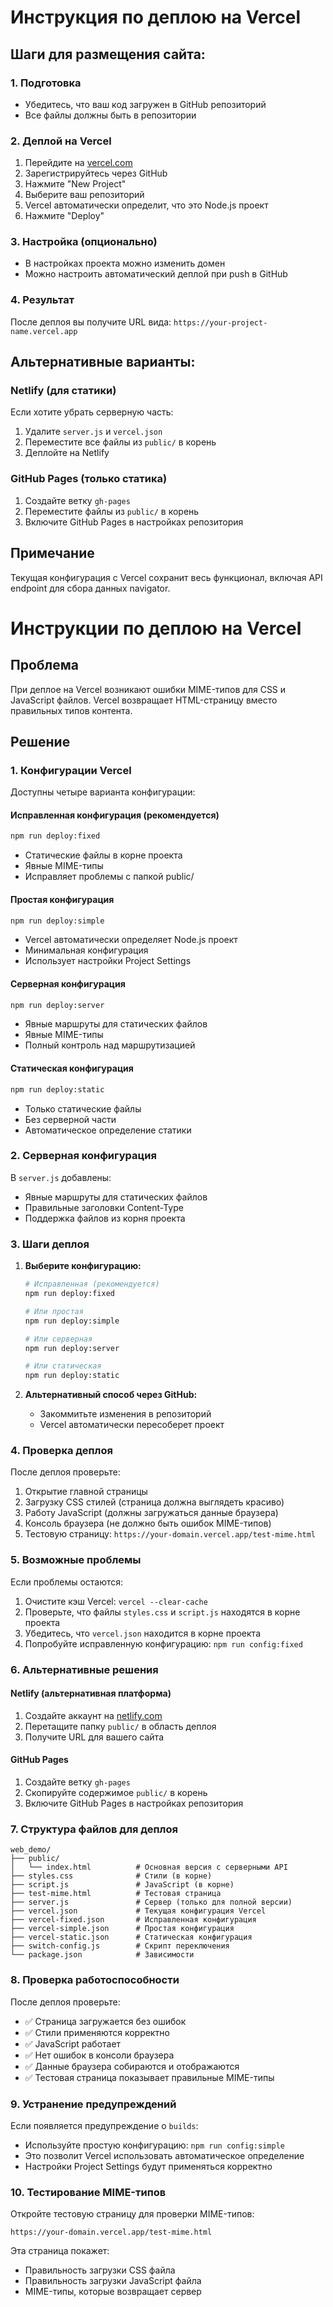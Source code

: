 # Инструкция по деплою на Vercel

## Шаги для размещения сайта:

### 1. Подготовка
- Убедитесь, что ваш код загружен в GitHub репозиторий
- Все файлы должны быть в репозитории

### 2. Деплой на Vercel
1. Перейдите на [vercel.com](https://vercel.com)
2. Зарегистрируйтесь через GitHub
3. Нажмите "New Project"
4. Выберите ваш репозиторий
5. Vercel автоматически определит, что это Node.js проект
6. Нажмите "Deploy"

### 3. Настройка (опционально)
- В настройках проекта можно изменить домен
- Можно настроить автоматический деплой при push в GitHub

### 4. Результат
После деплоя вы получите URL вида: `https://your-project-name.vercel.app`

## Альтернативные варианты:

### Netlify (для статики)
Если хотите убрать серверную часть:
1. Удалите `server.js` и `vercel.json`
2. Переместите все файлы из `public/` в корень
3. Деплойте на Netlify

### GitHub Pages (только статика)
1. Создайте ветку `gh-pages`
2. Переместите файлы из `public/` в корень
3. Включите GitHub Pages в настройках репозитория

## Примечание
Текущая конфигурация с Vercel сохранит весь функционал, включая API endpoint для сбора данных navigator. 

# Инструкции по деплою на Vercel

## Проблема
При деплое на Vercel возникают ошибки MIME-типов для CSS и JavaScript файлов. Vercel возвращает HTML-страницу вместо правильных типов контента.

## Решение

### 1. Конфигурации Vercel
Доступны четыре варианта конфигурации:

#### Исправленная конфигурация (рекомендуется)
```bash
npm run deploy:fixed
```
- Статические файлы в корне проекта
- Явные MIME-типы
- Исправляет проблемы с папкой public/

#### Простая конфигурация
```bash
npm run deploy:simple
```
- Vercel автоматически определяет Node.js проект
- Минимальная конфигурация
- Использует настройки Project Settings

#### Серверная конфигурация
```bash
npm run deploy:server
```
- Явные маршруты для статических файлов
- Явные MIME-типы
- Полный контроль над маршрутизацией

#### Статическая конфигурация
```bash
npm run deploy:static
```
- Только статические файлы
- Без серверной части
- Автоматическое определение статики

### 2. Серверная конфигурация
В `server.js` добавлены:
- Явные маршруты для статических файлов
- Правильные заголовки Content-Type
- Поддержка файлов из корня проекта

### 3. Шаги деплоя

1. **Выберите конфигурацию:**
   ```bash
   # Исправленная (рекомендуется)
   npm run deploy:fixed
   
   # Или простая
   npm run deploy:simple
   
   # Или серверная
   npm run deploy:server
   
   # Или статическая
   npm run deploy:static
   ```

2. **Альтернативный способ через GitHub:**
   - Закоммитьте изменения в репозиторий
   - Vercel автоматически пересоберет проект

### 4. Проверка деплоя

После деплоя проверьте:
1. Открытие главной страницы
2. Загрузку CSS стилей (страница должна выглядеть красиво)
3. Работу JavaScript (должны загружаться данные браузера)
4. Консоль браузера (не должно быть ошибок MIME-типов)
5. Тестовую страницу: `https://your-domain.vercel.app/test-mime.html`

### 5. Возможные проблемы

Если проблемы остаются:
1. Очистите кэш Vercel: `vercel --clear-cache`
2. Проверьте, что файлы `styles.css` и `script.js` находятся в корне проекта
3. Убедитесь, что `vercel.json` находится в корне проекта
4. Попробуйте исправленную конфигурацию: `npm run config:fixed`

### 6. Альтернативные решения

#### Netlify (альтернативная платформа)
1. Создайте аккаунт на [netlify.com](https://netlify.com)
2. Перетащите папку `public/` в область деплоя
3. Получите URL для вашего сайта

#### GitHub Pages
1. Создайте ветку `gh-pages`
2. Скопируйте содержимое `public/` в корень
3. Включите GitHub Pages в настройках репозитория

### 7. Структура файлов для деплоя

```
web_demo/
├── public/
│   └── index.html          # Основная версия с серверными API
├── styles.css              # Стили (в корне)
├── script.js               # JavaScript (в корне)
├── test-mime.html          # Тестовая страница
├── server.js               # Сервер (только для полной версии)
├── vercel.json             # Текущая конфигурация Vercel
├── vercel-fixed.json       # Исправленная конфигурация
├── vercel-simple.json      # Простая конфигурация
├── vercel-static.json      # Статическая конфигурация
├── switch-config.js        # Скрипт переключения
└── package.json            # Зависимости
```

### 8. Проверка работоспособности

После деплоя проверьте:
- ✅ Страница загружается без ошибок
- ✅ Стили применяются корректно
- ✅ JavaScript работает
- ✅ Нет ошибок в консоли браузера
- ✅ Данные браузера собираются и отображаются
- ✅ Тестовая страница показывает правильные MIME-типы

### 9. Устранение предупреждений

Если появляется предупреждение о `builds`:
- Используйте простую конфигурацию: `npm run config:simple`
- Это позволит Vercel использовать автоматическое определение
- Настройки Project Settings будут применяться корректно

### 10. Тестирование MIME-типов

Откройте тестовую страницу для проверки MIME-типов:
```
https://your-domain.vercel.app/test-mime.html
```

Эта страница покажет:
- Правильность загрузки CSS файла
- Правильность загрузки JavaScript файла
- MIME-типы, которые возвращает сервер 